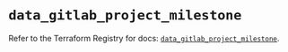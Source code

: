 # `data_gitlab_project_milestone`

Refer to the Terraform Registry for docs: [`data_gitlab_project_milestone`](https://registry.terraform.io/providers/gitlabhq/gitlab/16.8.0/docs/data-sources/project_milestone).

